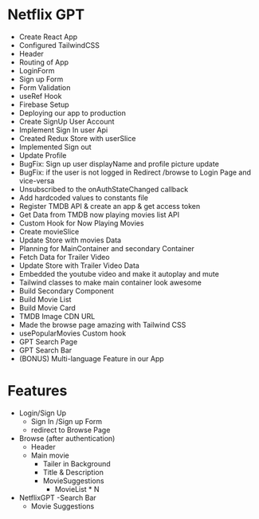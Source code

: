 # Netflix GPT
- Create React App
- Configured TailwindCSS
- Header
- Routing of App
- LoginForm
- Sign up Form
- Form Validation
- useRef Hook
- Firebase Setup
- Deploying our app to production
- Create SignUp User Account
- Implement Sign In user Api
- Created Redux Store with userSlice 
- Implemented Sign out
- Update Profile
- BugFix: Sign up user displayName and profile picture update
- BugFix: if the user is not logged in Redirect /browse to Login Page and vice-versa 
- Unsubscribed to the onAuthStateChanged callback
- Add hardcoded values to constants file
- Register TMDB API & create an app & get access token
- Get Data from TMDB now playing movies list API 
- Custom Hook for Now Playing Movies
- Create movieSlice
- Update Store with movies Data
- Planning for MainContainer and secondary Container
- Fetch Data for Trailer Video
- Update Store with Trailer Video Data
- Embedded the youtube video and make it autoplay and mute
- Tailwind classes to make main container look awesome
- Build Secondary Component
- Build Movie List
- Build Movie Card
- TMDB Image CDN URL
- Made the browse page amazing with Tailwind CSS
- usePopularMovies Custom hook 
- GPT Search Page
- GPT Search Bar
- (BONUS) Multi-language Feature in our App






# Features
- Login/Sign Up
    - Sign In /Sign up Form
    - redirect to Browse Page  
- Browse (after authentication)
    - Header
    - Main movie 
        - Tailer in Background
        - Title & Description
        - MovieSuggestions
            - MovieList * N
- NetflixGPT
    -Search Bar
    - Movie Suggestions

